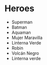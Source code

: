 # Heroes

* Superman
* Batman
* Aquaman
* Mujer Maravilla
* Linterna Verde
* Robin
* Volcán Negro
* Linterna verde
